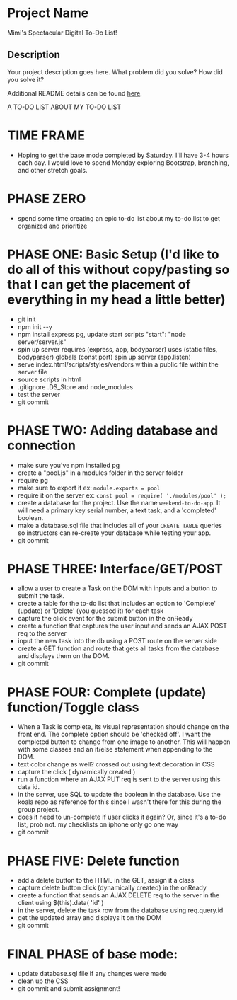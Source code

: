 # Project Name

Mimi's Spectacular Digital To-Do List!

## Description

Your project description goes here. What problem did you solve? How did you solve it?

Additional README details can be found [here](https://github.com/PrimeAcademy/readme-template/blob/master/README.md).

A TO-DO LIST ABOUT MY TO-DO LIST

TIME FRAME
===

- Hoping to get the base mode completed by Saturday. I'll have 3-4 hours each day. I would love to spend Monday exploring Bootstrap, branching, and other stretch goals.

PHASE ZERO
===

- spend some time creating an epic to-do list about my to-do list to get organized and prioritize

PHASE ONE: Basic Setup
(I'd like to do all of this without copy/pasting so that I can get the placement of everything in my head a little better)
===

- git init
- npm init --y
- npm install express pg, update start scripts "start": "node server/server.js"
- spin up server
    requires (express, app, bodyparser)
    uses (static files, bodyparser)
    globals (const port)
    spin up server (app.listen)
- serve index.html/scripts/styles/vendors within a public file within the server file
- source scripts in html
- .gitignore .DS_Store and node_modules
- test the server
- git commit

PHASE TWO: Adding database and connection
===

- make sure you've npm installed pg
- create a "pool.js" in a modules folder in the server folder
- require pg
- make sure to export it ex: ```module.exports = pool```
- require it on the server ex: ```const pool = require( './modules/pool' );```
- create a database for the project.  Use the name `weekend-to-do-app`. It will need a primary key serial number, a text task, and a 'completed' boolean.
- make a database.sql file that includes all of your `CREATE TABLE` queries so instructors can re-create your database while testing your app.
- git commit

PHASE THREE: Interface/GET/POST
===

- allow a user to create a Task on the DOM with inputs and a button to submit the task.
- create a table for the to-do list that includes an option to 'Complete' (update) or 'Delete' (you guessed it) for each task
- capture the click event for the submit button in the onReady
- create a function that captures the user input and sends an AJAX POST req to the server
- input the new task into the db using a POST route on the server side
- create a GET function and route that gets all tasks from the database and displays them on the DOM.
- git commit

PHASE FOUR: Complete (update) function/Toggle class
===
- When a Task is complete, its visual representation should change on the front end. The complete option should be  'checked off'. I want the completed button to change from one image to another. This will happen with some classes and an if/else statement when appending to the DOM.
- text color change as well? crossed out using text decoration in CSS
- capture the click ( dynamically created )
- run a function where an AJAX PUT req is sent to the server using this data id. 
- in the server, use SQL to update the boolean in the database. Use the koala repo as reference for this since I wasn't there for this during the group project.
- does it need to un-complete if user clicks it again? Or, since it's a to-do list, prob not. my checklists on iphone only go one way
- git commit

PHASE FIVE: Delete function
===
- add a delete button to the HTML in the GET, assign it a class
- capture delete button click (dynamically created) in the onReady
- create a function that sends an AJAX DELETE req to the server in the client using $(this).data( 'id' ) 
- in the server, delete the task row from the database using req.query.id
- get the updated array and displays it on the DOM
- git commit

FINAL PHASE of base mode:
===
- update database.sql file if any changes were made
- clean up the CSS
- git commit and submit assignment!